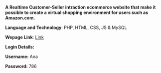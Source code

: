 **A Realtime Customer-Seller intraction ecommerce website that make it possible to create a virtual shopping environment for users such as Amazon.com.**

**Language and Technology**: PHP, HTML, CSS, JS & MySQL

**Wepage Link**: [Link](http://pluto-update.epizy.com/Pluto-Update-master/index.html)

**Login Details:** 

**Username:** Ana

**Password:** 786
